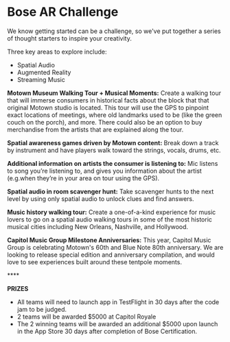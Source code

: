 # Bose AR Challenge

We know getting started can be a challenge, so we've put together a series of thought starters to inspire your creativity.

Three key areas to explore include:

* Spatial Audio
* Augmented Reality
* Streaming Music

**Motown Museum Walking Tour + Musical Moments:** Create a walking tour that will immerse consumers in historical facts about the block that that original Motown studio is located. This tour will use the GPS to pinpoint exact locations of meetings, where old landmarks used to be \(like the green couch on the porch\), and more. There could also be an option to buy merchandise from the artists that are explained along the tour.

**Spatial awareness games driven by Motown content:** Break down a track by instrument and have players walk toward the strings, vocals, drums, etc.

**Additional information on artists the consumer is listening to:** Mic listens to song you’re listening to, and gives you information about the artist \(e.g.when they’re in your area on tour using the GPS\).

**Spatial audio in room scavenger hunt:** Take scavenger hunts to the next level by using only spatial audio to unlock clues and find answers. 

**Music history walking tour:** Create a one-of-a-kind experience for music lovers to go on a spatial audio walking tours in some of the most historic musical cities including New Orleans, Nashville, and Hollywood.

**Capitol Music Group Milestone Anniversaries:** This year, Capitol Music Group is celebrating Motown's 60th and Blue Note 80th anniversary. We are looking to release special edition and anniversary compilation, and would love to see experiences built around these tentpole moments. 

\*\*\*\*

**PRIZES**

* All teams will need to launch app in TestFlight in 30 days after the code jam to be judged. 
* 2 teams will be awarded $5000 at Capitol Royale
* The 2 winning teams will be awarded an additional $5000 upon launch in the App Store 30 days after completion of Bose Certification.



